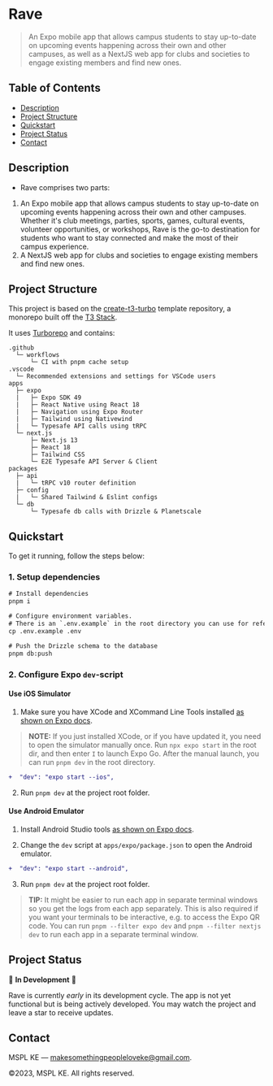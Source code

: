 # Rave

> An Expo mobile app that allows campus students to stay up-to-date on upcoming events happening across their own and other campuses, as well as a NextJS web app for clubs and societies to engage existing members and find new ones.

## Table of Contents

- [Description](#description)
- [Project Structure](#project-structure)
- [Quickstart](#quickstart)
- [Project Status](#project-status)
- [Contact](#contact)

## Description

- Rave comprises two parts:

1. An Expo mobile app that allows campus students to stay up-to-date on upcoming events happening across their own and other campuses. Whether it's club meetings, parties, sports, games, cultural events, volunteer opportunities, or workshops, Rave is the go-to destination for students who want to stay connected and make the most of their campus experience.
2. A NextJS web app for clubs and societies to engage existing members and find new ones.

## Project Structure

This project is based on the [create-t3-turbo](https://github.com/t3-oss/create-t3-turbo) template repository, a monorepo built off the [T3 Stack](https://create.t3.gg).

It uses [Turborepo](https://turbo.build/repo) and contains:

```text
.github
  └─ workflows
      └─ CI with pnpm cache setup
.vscode
  └─ Recommended extensions and settings for VSCode users
apps
  ├─ expo
  |   ├─ Expo SDK 49
  |   ├─ React Native using React 18
  |   ├─ Navigation using Expo Router
  |   ├─ Tailwind using Nativewind
  |   └─ Typesafe API calls using tRPC
  └─ next.js
      ├─ Next.js 13
      ├─ React 18
      ├─ Tailwind CSS
      └─ E2E Typesafe API Server & Client
packages
  ├─ api
  |   └─ tRPC v10 router definition
  ├─ config
  |   └─ Shared Tailwind & Eslint configs
  └─ db
      └─ Typesafe db calls with Drizzle & Planetscale
```

## Quickstart

To get it running, follow the steps below:

### 1. Setup dependencies

```diff
# Install dependencies
pnpm i

# Configure environment variables.
# There is an `.env.example` in the root directory you can use for reference
cp .env.example .env

# Push the Drizzle schema to the database
pnpm db:push
```

### 2. Configure Expo `dev`-script

#### Use iOS Simulator

1. Make sure you have XCode and XCommand Line Tools installed [as shown on Expo docs](https://docs.expo.dev/workflow/ios-simulator/).

> **NOTE:** If you just installed XCode, or if you have updated it, you need to open the simulator manually once. Run `npx expo start` in the root dir, and then enter `I` to launch Expo Go. After the manual launch, you can run `pnpm dev` in the root directory.

```diff
+  "dev": "expo start --ios",
```

2. Run `pnpm dev` at the project root folder.

#### Use Android Emulator

1. Install Android Studio tools [as shown on Expo docs](https://docs.expo.dev/workflow/android-studio-emulator/).

2. Change the `dev` script at `apps/expo/package.json` to open the Android emulator.

```diff
+  "dev": "expo start --android",
```

3. Run `pnpm dev` at the project root folder.

> **TIP:** It might be easier to run each app in separate terminal windows so you get the logs from each app separately. This is also required if you want your terminals to be interactive, e.g. to access the Expo QR code. You can run `pnpm --filter expo dev` and `pnpm --filter nextjs dev` to run each app in a separate terminal window.

## Project Status

🚧 **In Development** 🚧

Rave is currently _early_ in its development cycle. The app is not yet functional but is being actively developed. You may watch the project and leave a star to receive updates.

## Contact

MSPL KE — <makesomethingpeopleloveke@gmail.com>.

©2023, MSPL KE. All rights reserved.
